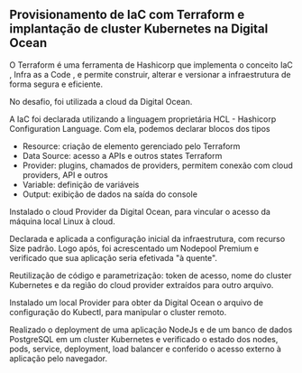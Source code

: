 ## Provisionamento de IaC com Terraform e implantação de cluster Kubernetes na Digital Ocean

O Terraform é uma ferramenta de Hashicorp que implementa o conceito IaC , Infra as a Code , e permite construir, alterar e versionar a infraestrutura de forma segura e eficiente.

No desafio, foi utilizada a cloud da Digital Ocean.

A IaC foi declarada utilizando a linguagem proprietária HCL - Hashicorp Configuration Language. Com ela, podemos declarar blocos dos tipos 
- Resource: criação de elemento gerenciado pelo Terraform
- Data Source: acesso a APIs e outros states Terraform
- Provider: plugins, chamados de providers, permitem conexão com cloud providers, API e outros
- Variable: definição de variáveis
- Output: exibição de dados na saída do console

Instalado o cloud Provider da Digital Ocean, para vincular o acesso da máquina local Linux à cloud.

Declarada e aplicada a configuração inicial da infraestrutura, com recurso Size padrão. Logo após, foi acrescentado um Nodepool Premium e verificado que sua aplicação seria efetivada "à quente".

Reutilização de código e parametrização: token de acesso, nome do cluster Kubernetes e da região do cloud provider extraídos para outro arquivo.

Instalado um local Provider para obter da Digital Ocean o arquivo de configuração do Kubectl, para manipular o cluster remoto.

Realizado o deployment de uma aplicação NodeJs e de um banco de dados PostgreSQL em um cluster Kubernetes e verificado o estado dos nodes, pods, service, deployment, load balancer e conferido o acesso externo à aplicação pelo navegador.


